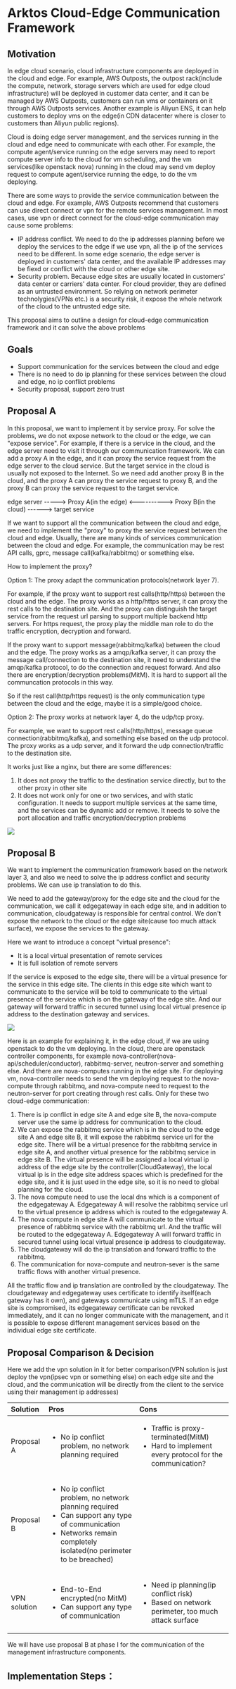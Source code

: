 # Arktos Cloud-Edge Communication Framework

## Motivation

In edge cloud scenario, cloud infrastructure components are deployed in the cloud and edge. For example, AWS Outposts, the outpost rack(include the compute, network, storage servers which are used for edge cloud infrastructure) will be deployed in customer data center, and it can be managed by AWS Outposts, customers can run vms or containers on it through AWS Outposts services. Another example is Aliyun ENS, it can help customers to deploy vms on the edge(in CDN datacenter where is closer to customers than Aliyun public regions). 

Cloud is doing edge server management, and the services running in the cloud and edge need to communicate with each other. For example, the compute agent/service running on the edge servers may need to report compute server info to the cloud for vm scheduling, and the vm services(like openstack nova) running in the cloud may send vm deploy request to compute agent/service running the edge, to do the vm deploying.

There are some ways to provide the service communication between the cloud and edge. For example, AWS Outposts recommend that customers can use direct connect or vpn for the remote services management.
In most cases, use vpn or direct connect for the cloud-edge communication may cause some problems:
* IP address conflict. We need to do the ip addresses planning before we deploy the services to the edge if we use vpn, all the ip of the services need to be different. In some edge scenario, the edge server is deployed in customers' data center, and the available IP addresses may be fiexd or conflict with the cloud or other edge site.  
* Security problem. Because edge sites are usually located in customers' data center or carriers' data center. For cloud provider, they are defined as an untrusted environment. So relying on network perimeter technolygies(VPNs etc.) is a security risk, it expose the whole network of the cloud to the untrusted edge site.

This proposal aims to outline a design for cloud-edge communication framework and it can solve the above problems

## Goals

* Support communication for the services between the cloud and edge
* There is no need to do ip planning for these services between the cloud and edge, no ip conflict problems
* Security proposal, support zero trust

## Proposal A

In this proposal, we want to implement it by service proxy. For solve the problems, we do not expose network to the cloud or the edge, we can "expose service". For example, if there is a service in the cloud, and the edge server need to visit it through our communication framework.
We can add a proxy A in the edge, and it can proxy the service request from the edge server to the cloud service.
But the target service in the cloud is usually not exposed to the Internet. So we need add another proxy B in the cloud, and the proxy A can proxy the service request to proxy B, and the proxy B can proxy the service request to the target service.

edge server -----> Proxy A(in the edge) <----------> Proxy B(in the cloud) ------> target service

If we want to support all the communication between the cloud and edge, we need to implement the "proxy" to proxy the service request between the cloud and edge.
Usually, there are many kinds of services communication between the cloud and edge. For example, the communication may be rest API calls, gprc, message call(kafka/rabbitmq) or something else.

How to implement the proxy?

Option 1: The proxy adapt the communication protocols(network layer 7).

For example, if the proxy want to support rest calls(http/https) between the cloud and the edge. The proxy works as a http/https server, it can proxy the rest calls to the destination site.
And the proxy can distinguish the target service from the request url parsing to support multiple backend http servers.
For https request, the proxy play the middle man role to do the traffic encryption, decryption and forward.

If the proxy want to support message(rabbitmq/kafka) between the cloud and the edge. The proxy works as a amqp/kafka server, it can proxy the message call/connection to the destination site, it need to understand the amqp/kafka protocol, to do the connection and request forward.
And also there are encryption/decryption problems(MitM). It is hard to support all the communcation protocols in this way.

So if the rest call(http/https request) is the only communication type between the cloud and the edge, maybe it is a simple/good choice. 

Option 2: The proxy works at network layer 4, do the udp/tcp proxy.

For example, we want to support rest calls(http/https), message queue connection(rabbitmq/kafka), and something else based on the udp protocol.
The proxy works as a udp server, and it forward the udp connection/traffic to the destination site.

It works just like a nginx, but there are some differences:
1. It does not proxy the traffic to the destination service directly, but to the other proxy in other site
2. It does not work only for one or two services, and with static configuration. It needs to support multiple services at the same time, and the services can be dynamic add or remove.
It needs to solve the port allocation and traffic encryption/decryption problems

![](Proposal-B4.png) 

## Proposal B

We want to implement the communication framework based on the network layer 3, and also we need to solve the ip address conflict and security problems. We can use ip translation to do this. 

We need to add the gateway/proxy for the edge site and the cloud for the communication, we call it edgegateway in each edge site, and in addition to communication, cloudgateway is responsible for central control. We don't expose the network to the cloud or the edge site(cause too much attack surface), we expose the services to the gateway.  

Here we want to introduce a concept "virtual presence":
* It is a local virtual presentation of remote services
* It is full isolation of remote servers

If the service is exposed to the edge site, there will be a virtual presence for the service in this edge site. The clients in this edge site which want to communicate to the service will be told to communicate to the virtual presence of the service which is on the gateway of the edge site. And our gateway will forward traffic in secured tunnel using local virtual presence ip address to the destination gateway and services.

![](Proposal-B5.png) 

Here is an example for explaining it, in the edge cloud, if we are using openstack to do the vm deploying. In the cloud, there are openstack controller components, for example nova-controller(nova-api/scheduler/conductor), rabbitmq-server, neutron-server and something else. And there are nova-computes running in the edge site. For deploying vm, nova-controller needs to send the vm deploying request to the nova-compute through rabbitmq, and nova-compute need to request to the neutron-server for port creating through rest calls. Only for these two cloud-edge communication: 
1. There is ip conflict in edge site A and edge site B, the nova-compute server use the same ip address for communication to the cloud.
2. We can expose the rabbitmq service which is in the cloud to the edge site A and edge site B, it will expose the rabbitmq service url for the edge site. There will be a virtual presence for the rabbitmq service in edge site A, and another virtual presence for the rabbitmq service in edge site B.
The virtual presence will be assigned a local virtual ip address of the edge site by the controller(CloudGateway), the local virtual ip is in the edge site address spaces which is predefined for the edge site, and it is just used in the edge site, so it is no need to global planning for the cloud.
3. The nova compute need to use the local dns which is a component of the edgegateway A. Edgegateway A will resolve the rabbitmq service url to the virtual presence ip address which is routed to the edgegateway A. 
4. The nova compute in edge site A will communicate to the virtual presence of rabbitmq service with the rabbitmq url. And the traffic will be routed to the edgegateway A. Edgegateway A will forward traffic in secured tunnel using local virtual presence ip address to cloudgateway.
5. The cloudgateway will do the ip translation and forward traffic to the rabbitmq.
6. The communication for nova-compute and neutron-sever is the same traffic flows with another virtual presence.  

All the traffic flow and ip translation are controlled by the cloudgateway. The cloudgateway and edgegateway uses certificate to identify itself(each gateway has it own), and gateways communicate using mTLS. If an edge site is compromised, its edgegateway certificate can be revoked immediately, and it can no longer communicate with the management, and it is possible to expose different management services based on the individual edge site certificate.

## Proposal Comparison & Decision

Here we add the vpn solution in it for better comparison(VPN solution is just deploy the vpn(ipsec vpn or something else) on each edge site and the cloud, and the communication will be directly from the client to the service using their management ip addresses)

| Solution     | Pros  | Cons |
|:---          |:---  |:---|
| Proposal A   | <ul><li>No ip conflict problem, no network planning required</li></ul> | <ul><li>Traffic is proxy-terminated(MitM)</li><li>Hard to implement every protocol for the communication?</li></ul>    |
| Proposal B   | <ul><li>No ip conflict problem, no network planning required</li><li>Can support any type of communication</li><li>Networks remain completely isolated(no perimeter to be breached)</li></ul>|  |
| VPN solution | <ul><li>End-to-End encrypted(no MitM)</li><li>Can support any type of communication</li></ul>| <ul><li>Need ip planning(ip conflict risk)</li><li>Based on network perimeter, too much attack surface</li></ul>|

We will have use proposal B at phase I for the communication of the management infrastructure components.

## Implementation Steps：


